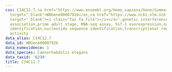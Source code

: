 ```yaml
---
csv: C34C12.7,<a href="https://www.ensembl.org/Homo_sapiens/Gene/Summary?db=core;g=WBGene00007926"
  target="_blank">WBGene00007926</a>,<a href="https://www.ncbi.nlm.nih.gov/pubmed/30894454"
  target="_blank"><i class="fas fa-file"></i></a>",genetic interference,functional
  association,prime adult stage, RNA-seq assay, hsf-1 overexpression,nucleotide sequence
  identification,nucleotide sequence identification,transcriptional regulation,up-regulates
  activity
data_alias: C34C12.7
data_id: WBGene00007926
data_numevidence: 1
data_species: Caenorhabditis elegans
data_taxid: '6239'
title: C34C12.7
---
```

